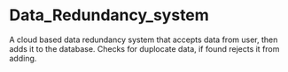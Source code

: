 # Data_Redundancy_system
A cloud based data redundancy system that accepts data from user, then adds it to the database. Checks for duplocate data, if found rejects it from adding.
